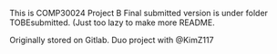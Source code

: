 This is COMP30024 Project B 
Final submitted version is under folder TOBEsubmitted. 
(Just too lazy to make more README. 

Originally stored on Gitlab. Duo project with @KimZ117
